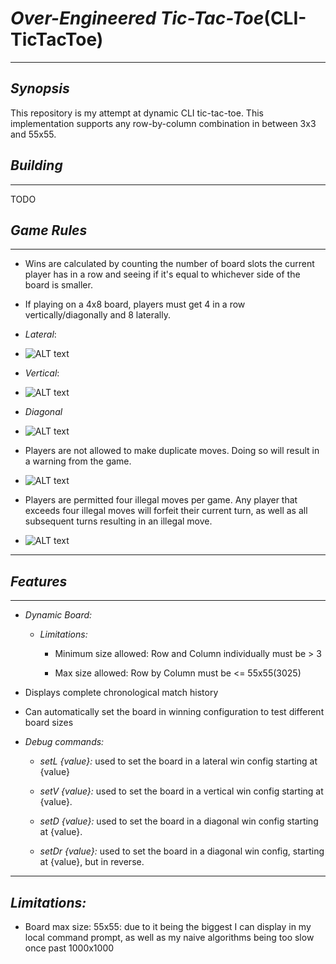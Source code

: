 # *Over-Engineered Tic-Tac-Toe*(CLI-TicTacToe)

---

## *Synopsis*

This repository is my attempt at dynamic CLI tic-tac-toe. This implementation supports any row-by-column combination in between 3x3 and 55x55.

## *Building*

---
TODO

## *Game Rules*

---

* Wins are calculated by counting the number of board slots the current player has in a row and seeing if it's equal to whichever side of the board is smaller.

* If playing on a 4x8 board, players must get 4 in a row vertically/diagonally and 8 laterally.

* *Lateral*:
* ![ALT text][4x8LatWin]

* *Vertical*:
* ![ALT text][4x8VertWin]

* *Diagonal*
* ![ALT text][4x8DiaWin]

* Players are not allowed to make duplicate moves. Doing so will result in a warning from the game.
* ![ALT text][illegalMoveWarning]

* Players are permitted four illegal moves per game. Any player that exceeds four illegal moves will forfeit their current turn, as well as all subsequent turns resulting in an illegal move.
* ![ALT text][forfeitMoves]

---

## *Features*

---

* *Dynamic Board:*

  * *Limitations:*

    * Minimum size allowed: Row and Column individually must be > 3

    * Max size allowed: Row by Column must be <= 55x55(3025)

* Displays complete chronological match history

* Can automatically set the board in winning configuration to test different board sizes

* *Debug commands:*

  * *setL {value}:* used to set the board in a lateral win config starting at {value}

  * *setV {value}:* used to set the board in a vertical win config starting at {value}.

  * *setD {value}:* used to set the board in a diagonal win config starting at {value}.

  * *setDr {value}:* used to set the board in a diagonal win config, starting at {value}, but in reverse.

---

## *Limitations:*

  * Board max size: 55x55: due to it being the biggest I can display in my local command prompt, as well as my naive algorithms being too slow once past 1000x1000





[illegalMoveWarning]:  https://i.imgur.com/Pqw7mre.png
[forfeitMoves]: https://i.imgur.com/Uad3lgf.png

[4x8LatWin]: https://i.imgur.com/GiVTRLQ.png
[4x8VertWin]: https://i.imgur.com/a5qMDuz.png
[4x8DiaWin]: https://i.imgur.com/5hp2DmH.png
